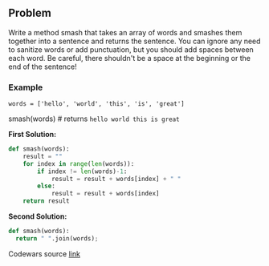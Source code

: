 ## Problem

Write a method smash that takes an array of words and smashes them together into a sentence and returns the sentence. You can ignore any need to sanitize words or add punctuation, but you should add spaces between each word. Be careful, there shouldn't be a space at the beginning or the end of the sentence!

### Example
```
words = ['hello', 'world', 'this', 'is', 'great']
```
smash(words) # returns ```hello world this is great```

**First Solution:**
```python
def smash(words):
    result = ""
    for index in range(len(words)):
        if index != len(words)-1:
            result = result + words[index] + " "
        else:
            result = result + words[index]
    return result           
```

**Second Solution:**
```python
def smash(words):
  return " ".join(words);  
```

Codewars source [link](https://www.codewars.com/kata/53dc23c68a0c93699800041d/) 